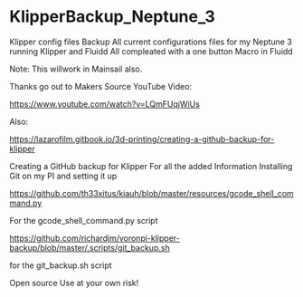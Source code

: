 # KlipperBackup_Neptune_3
Klipper config files Backup 
All current configurations files for my Neptune 3 running Klipper and Fluidd
All compleated with a one button Macro in Fluidd

Note:  This willwork in Mainsail also.

Thanks go out to Makers Source
YouTube Video:

https://www.youtube.com/watch?v=LQmFUqjWiUs

Also:

https://lazarofilm.gitbook.io/3d-printing/creating-a-github-backup-for-klipper

Creating a GitHub backup for Klipper
For all the added Information
Installing Git on my PI and setting it up

https://github.com/th33xitus/kiauh/blob/master/resources/gcode_shell_command.py

For the gcode_shell_command.py script

https://github.com/richardjm/voronpi-klipper-backup/blob/master/.scripts/git_backup.sh

for the git_backup.sh script

Open source Use at your own risk!
